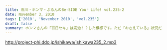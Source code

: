 ```yaml
---
title: 石川・ホンマ・ぶるんのBe-SIDE Your Life! vol.235-2
date: November 3, 2010
tags: ['2010', 'November 2010', 'vol.235']
draft: false
summary: ホンマさんの「百日セキ」は完治！？した模様です。ただ「おさえている」状況だそうです。うーん、それってどうなのでしょうか。NAMAE
---
```


http://project-phi.ddo.jp/ishikawa/ishikawa235_2.mp3